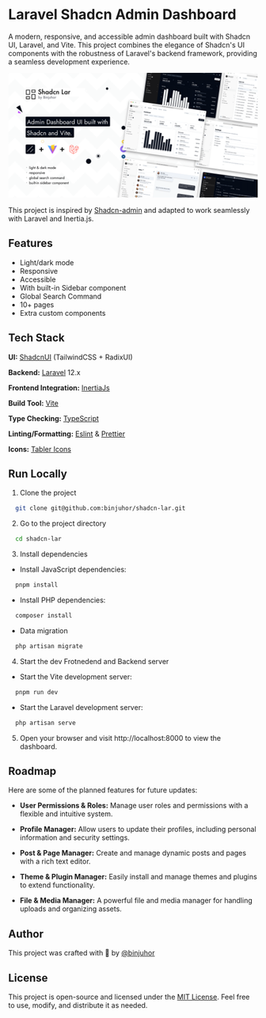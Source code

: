# Laravel Shadcn Admin Dashboard

A modern, responsive, and accessible admin dashboard built with Shadcn UI, Laravel, and Vite. This project combines the elegance of Shadcn's UI components with the robustness of Laravel's backend framework, providing a seamless development experience.

![alt text](public/images/shadcn-admin.png)

This project is inspired by [Shadcn-admin](https://github.com/satnaing/shadcn-admin) and adapted to work seamlessly with Laravel and Inertia.js.

## Features

- Light/dark mode
- Responsive
- Accessible
- With built-in Sidebar component
- Global Search Command
- 10+ pages
- Extra custom components

## Tech Stack

**UI:** [ShadcnUI](https://ui.shadcn.com) (TailwindCSS + RadixUI)

**Backend:** [Laravel](https://laravel.com/) 12.x

**Frontend Integration:** [InertiaJs](https://inertiajs.com/)

**Build Tool:** [Vite](https://vitejs.dev/)

**Type Checking:** [TypeScript](https://www.typescriptlang.org/)

**Linting/Formatting:** [Eslint](https://eslint.org/) & [Prettier](https://prettier.io/)

**Icons:** [Tabler Icons](https://tabler.io/icons)

## Run Locally

1. Clone the project

```bash
  git clone git@github.com:binjuhor/shadcn-lar.git
```

2. Go to the project directory

```bash
  cd shadcn-lar
```

3. Install dependencies

- Install JavaScript dependencies:

```bash
  pnpm install
```

- Install PHP dependencies:

```bash
  composer install
```

- Data migration

```bash
  php artisan migrate
```

4. Start the dev
Frotnedend and Backend server
- Start the Vite development server:

```bash
  pnpm run dev
```
- Start the Laravel development server:

```bash
  php artisan serve
```

5. Open your browser and visit http://localhost:8000 to view the dashboard.

## Roadmap

Here are some of the planned features for future updates:

- **User Permissions & Roles:** Manage user roles and permissions with a flexible and intuitive system.

- **Profile Manager:** Allow users to update their profiles, including personal information and security settings.

- **Post & Page Manager:** Create and manage dynamic posts and pages with a rich text editor.

- **Theme & Plugin Manager:** Easily install and manage themes and plugins to extend functionality.

- **File & Media Manager:** A powerful file and media manager for handling uploads and organizing assets.



## Author

This project was crafted with 🤍 by [@binjuhor](https://github.com/binjuhor)

## License

This project is open-source and licensed under the [MIT License](https://choosealicense.com/licenses/mit/). Feel free to use, modify, and distribute it as needed.
